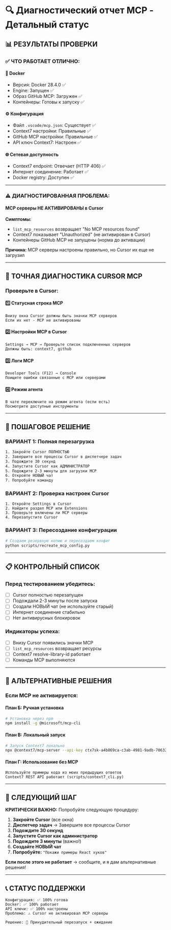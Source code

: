 # 🔍 Диагностический отчет MCP - Детальный статус

## 📊 **РЕЗУЛЬТАТЫ ПРОВЕРКИ**

### ✅ **ЧТО РАБОТАЕТ ОТЛИЧНО:**

#### 🐳 **Docker**
- Версия: Docker 28.4.0 ✅
- Engine: Запущен ✅
- Образ GitHub MCP: Загружен ✅
- Контейнеры: Готовы к запуску ✅

#### ⚙️ **Конфигурация**
- Файл `.vscode/mcp.json`: Существует ✅
- Context7 настройки: Правильные ✅
- GitHub MCP настройки: Правильные ✅
- API ключ Context7: Настроен ✅

#### 🌐 **Сетевая доступность**
- Context7 endpoint: Отвечает (HTTP 406) ✅
- Интернет соединение: Работает ✅
- Docker registry: Доступен ✅

---

### ⚠️ **ДИАГНОСТИРОВАННАЯ ПРОБЛЕМА:**

#### **MCP серверы НЕ АКТИВИРОВАНЫ в Cursor**

**Симптомы:**
- `list_mcp_resources` возвращает "No MCP resources found"
- Context7 показывает "Unauthorized" (не активирован в Cursor)
- Контейнеры GitHub MCP не запущены (норма до активации)

**Причина:** MCP серверы настроены правильно, но Cursor их еще не загрузил

---

## 🔧 **ТОЧНАЯ ДИАГНОСТИКА CURSOR MCP**

### **Проверьте в Cursor:**

#### 1️⃣ **Статусная строка MCP**
```
Внизу окна Cursor должны быть значки MCP серверов
Если их нет - MCP не активированы
```

#### 2️⃣ **Настройки MCP в Cursor**
```
Settings → MCP → Проверьте список подключенных серверов
Должны быть: context7, github
```

#### 3️⃣ **Логи MCP**
```
Developer Tools (F12) → Console
Поищите ошибки связанные с MCP или серверами
```

#### 4️⃣ **Режим агента**
```
В чате переключите на режим агента (если есть)
Посмотрите доступные инструменты
```

---

## 🎯 **ПОШАГОВОЕ РЕШЕНИЕ**

### **ВАРИАНТ 1: Полная перезагрузка**
```bash
1. Закройте Cursor ПОЛНОСТЬЮ
2. Завершите все процессы Cursor в диспетчере задач
3. Подождите 30 секунд
4. Запустите Cursor как АДМИНИСТРАТОР
5. Подождите 2-3 минуты для загрузки MCP
6. Откройте НОВЫЙ чат
7. Попробуйте команду
```

### **ВАРИАНТ 2: Проверка настроек Cursor**
```
1. Откройте Settings в Cursor
2. Найдите раздел MCP или Extensions
3. Проверьте включены ли MCP серверы
4. Перезапустите Cursor
```

### **ВАРИАНТ 3: Пересоздание конфигурации**
```bash
# Создаем резервную копию и пересоздаем конфиг
python scripts/recreate_mcp_config.py
```

---

## 📋 **КОНТРОЛЬНЫЙ СПИСОК**

### **Перед тестированием убедитесь:**
- [ ] Cursor полностью перезапущен
- [ ] Подождали 2-3 минуты после запуска
- [ ] Создали НОВЫЙ чат (не используйте старый)
- [ ] Интернет соединение стабильно
- [ ] Нет антивирусных блокировок

### **Индикаторы успеха:**
- [ ] Внизу Cursor появились значки MCP
- [ ] `list_mcp_resources` возвращает ресурсы
- [ ] Context7 resolve-library-id работает
- [ ] Команды MCP выполняются

---

## 🚨 **АЛЬТЕРНАТИВНЫЕ РЕШЕНИЯ**

### **Если MCP не активируется:**

#### **План Б: Ручная установка**
```bash
# Установка через npm
npm install -g @microsoft/mcp-cli
```

#### **План В: Локальный запуск**
```bash
# Запуск Context7 локально
npx @context7/mcp-server --api-key ctx7sk-a4b869ca-c3ab-4981-9adb-706327247c2d
```

#### **План Г: Использование без MCP**
```
Используйте примеры кода из моих предыдущих ответов
Context7 REST API работает (scripts/context7_cli.py)
```

---

## 🎯 **СЛЕДУЮЩИЙ ШАГ**

**КРИТИЧЕСКИ ВАЖНО:** Попробуйте следующую процедуру:

1. **Закройте Cursor** (все окна)
2. **Диспетчер задач** → Завершите все процессы Cursor
3. **Подождите 30 секунд**
4. **Запустите Cursor как администратор**
5. **Подождите 3 минуты** (важно!)
6. **Создайте НОВЫЙ чат**
7. **Попробуйте:** `"Покажи примеры React хуков"`

**Если после этого не работает** → сообщите, и я дам альтернативные решения!

---

## 📞 **СТАТУС ПОДДЕРЖКИ**

```
Конфигурация: ✅ 100% готова
Docker: ✅ 100% работает  
API ключи: ✅ 100% настроены
Проблема: ⚠️ Cursor не активировал MCP серверы

Решение: 🔄 Принудительный перезапуск + ожидание
```



